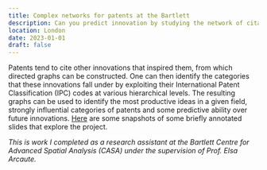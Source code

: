 ```yaml
---
title: Complex networks for patents at the Bartlett
description: Can you predict innovation by studying the network of citations for patents?
location: London
date: 2023-01-01
draft: false
---
```

Patents tend to cite other innovations that inspired them, from which directed graphs can be constructed. One can then identify the categories that these innovations fall under by exploiting their International Patent Classification (IPC) codes at various hierarchical levels. The resulting graphs can be used to identify the most productive ideas in a given field, strongly influential categories of patents and some predictive ability over future innovations. [Here](../../annotated_presentation.pdf) are some snapshots of some briefly annotated slides that explore the project.

_This is work I completed as a research assistant at the Bartlett Centre for Advanced Spatial Analysis (CASA) under the supervision of Prof. Elsa Arcaute._